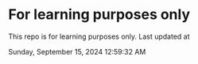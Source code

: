 # For learning purposes only
This repo is for learning purposes only.
Last updated at

Sunday, September 15, 2024 12:59:32 AM

